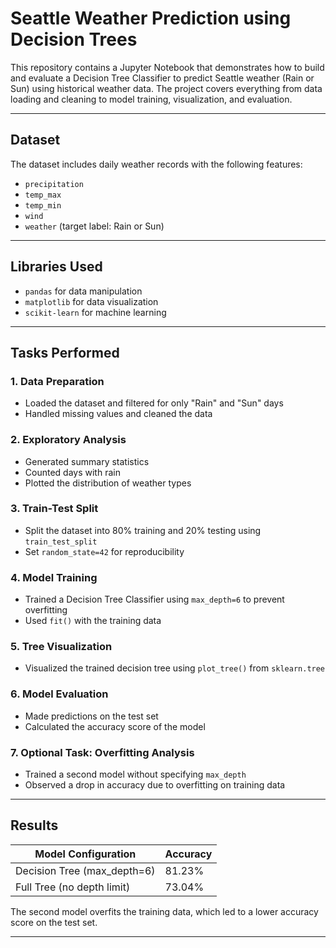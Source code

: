 # Seattle Weather Prediction using Decision Trees

This repository contains a Jupyter Notebook that demonstrates how to build and evaluate a Decision Tree Classifier to predict Seattle weather (Rain or Sun) using historical weather data. The project covers everything from data loading and cleaning to model training, visualization, and evaluation.

---

## Dataset

The dataset includes daily weather records with the following features:
- `precipitation`
- `temp_max`
- `temp_min`
- `wind`
- `weather` (target label: Rain or Sun)

---

## Libraries Used

- `pandas` for data manipulation
- `matplotlib` for data visualization
- `scikit-learn` for machine learning

---

## Tasks Performed

### 1. Data Preparation
- Loaded the dataset and filtered for only "Rain" and "Sun" days
- Handled missing values and cleaned the data

### 2. Exploratory Analysis
- Generated summary statistics
- Counted days with rain
- Plotted the distribution of weather types

### 3. Train-Test Split
- Split the dataset into 80% training and 20% testing using `train_test_split`
- Set `random_state=42` for reproducibility

### 4. Model Training
- Trained a Decision Tree Classifier using `max_depth=6` to prevent overfitting
- Used `fit()` with the training data

### 5. Tree Visualization
- Visualized the trained decision tree using `plot_tree()` from `sklearn.tree`

### 6. Model Evaluation
- Made predictions on the test set
- Calculated the accuracy score of the model

### 7. Optional Task: Overfitting Analysis
- Trained a second model without specifying `max_depth`
- Observed a drop in accuracy due to overfitting on training data

---

## Results

| Model Configuration           | Accuracy |
|------------------------------|----------|
| Decision Tree (max_depth=6)  | 81.23%   |
| Full Tree (no depth limit)   | 73.04%   |

The second model overfits the training data, which led to a lower accuracy score on the test set.

---

